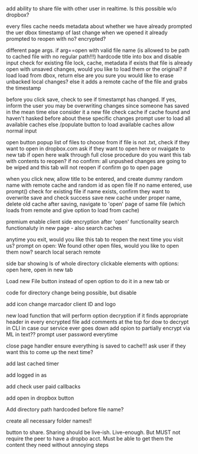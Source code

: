 add ability to share file with other user in realtime. Is this possible w/o dropbox?

every files cache needs metadata about whether we have already prompted the uer
dbox timestamp of last change when we opened it
already prompted to reopen with no?
encrypted?

different page args.
if arg==open with valid file name (is allowed to be path to cached file with no regular path!!!)
    hardcode title into box and disable input
    check for existing file lock, cache, metadata
    if exists
        that file is already open with unsaved changes, would you like to load them or the original?
        if load
            load from dbox, return
        else
            are you sure you would like to erase unbacked local changes?
    else
        it adds a remote cache of the file and grabs the timestamp

before you click save, check to see if timestampt has changed. If yes, inform the user you may be overwriting changes since someone has saved in the mean time
else
consider it a new file
check cache
if cache found and haven't hasked before about these specific changes
prompt user to load all available caches
else
/populate button to load available caches
allow normal input

open button
popup list of files to choose from
if file is not .txt, check if they want to open in dropbox.com
ask if they want to open here or nvaigate to new tab
if open here
walk through full close procedure 
do you want this tab with contents to reopen?
if no
confirm: all unpushed changes are going to be wiped and this tab will not reopen
if confirm
go to open page

when you click new, allow title to be entered, and create dummy random name with remote cache and random id as open file
If no name entered, use prompt()
check for existing file
if name exists, confirm they want to overwrite
save and check success
save new cache under proper name, delete old cache
after saving, navigate to 'open' page of same file (which loads from remote and give option to load from cache) 

premium
enable client side encryption after 'open' functionality
search functionaluty in new page - also search caches

anytime you exit, would you like this tab to reopen the next time you visit us?
prompt on open: We found other open files, would you like to open them now?
search local
serach remote

side bar showing ls of whole directory
clickable elements with options: open here, open in new tab

Load new File button instead of open
option to do it in a new tab or 

code for directory change being possible, but disable

add icon
change marcador client ID and logo

new load function that will perform option decryption if it finds appropriate header
in every encrypted file add comments at the top for dow to decrypt in CLI in case our service ever goes down
add opion to partially encrypt via ML in text??
prompt user password everytime

close page handler
ensure everything is saved to cache!!!
ask user if they want this to come up the next time?

add last cached timer

add logged in as 

add check user paid callbacks

add open in dropbox button

Add directory path hardcoded before file name?

create all necessary folder names!!

button to share. Sharing should be live-ish. Live-enough. But MUST not require the peer to have a dropbo acct. Must be able to get them the content they need without annoying steps

